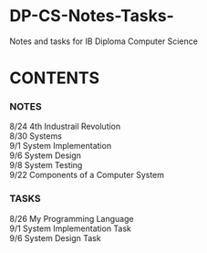 # DP-CS-Notes-Tasks-
Notes and tasks for IB Diploma Computer Science  


# CONTENTS
### NOTES
8/24 4th Industrail Revolution <br>
8/30 Systems <br>
9/1 System Implementation <br>
9/6 System Design <br>
9/8 System Testing <br>
9/22 Components of a Computer System <br>

### TASKS
8/26 My Programming Language <br>
9/1 System Implementation Task  <br>
9/6 System Design Task

